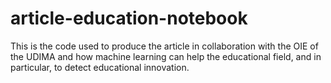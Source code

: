 # article-education-notebook
This is the code used to produce the article in collaboration with the OIE of the UDIMA and how machine learning can help the educational field, and in particular, to detect educational innovation.
